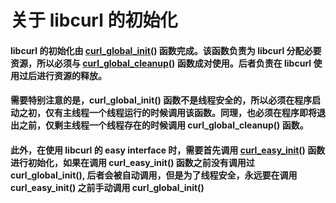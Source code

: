 # 关于 libcurl 的初始化

#### 	libcurl 的初始化由 [curl_global_init](https://curl.se/libcurl/c/curl_global_init.html)() 函数完成。该函数负责为 libcurl 分配必要资源，所以必须与 [curl_global_cleanup](https://curl.se/libcurl/c/curl_global_cleanup.html)() 函数成对使用。后者负责在 libcurl 使用过后进行资源的释放。

#### 		需要特别注意的是，curl_global_init() 函数不是线程安全的，所以必须在程序启动之初，仅有主线程一个线程运行的时候调用该函数。同理，也必须在程序即将退出之前，仅剩主线程一个线程存在的时候调用 curl_global_cleanup() 函数。

#### 	此外，在使用 libcurl 的 easy interface 时，需要首先调用 [curl_easy_init](https://curl.se/libcurl/c/curl_easy_init.html)() 函数进行初始化，如果在调用 curl_easy_init() 函数之前没有调用过 curl_global_init(), 后者会被自动调用，但是为了线程安全，永远要在调用 curl_easy_init() 之前手动调用 curl_global_init()

